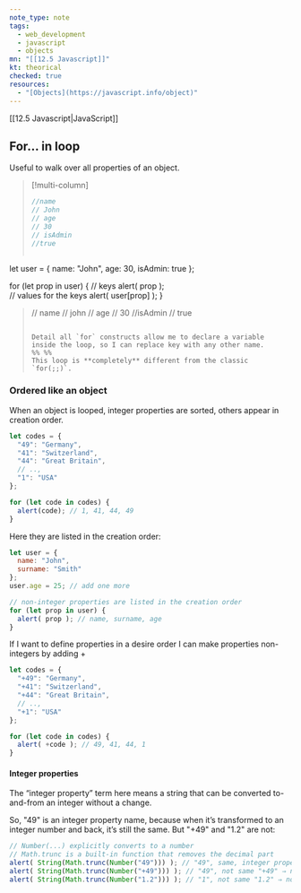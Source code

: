 ```yaml
---
note_type: note
tags:
  - web_development
  - javascript
  - objects
mn: "[[12.5 Javascript]]"
kt: theorical
checked: true
resources:
  - "[Objects](https://javascript.info/object)"
---
```

[[12.5 Javascript|JavaScript]]
## For... in loop
Useful to walk over all properties of an object. 

>[!multi-column]
>
>```javascript
>//name
>// John
>// age 
>// 30
>// isAdmin
>//true
>```
>
>```javascript
let user = {
  name: "John",
  age: 30,
  isAdmin: true
};
>
for (let prop in user) {
  // keys
  alert( prop );  
  // values for the keys
  alert( user[prop] );
}
>// name // john // age // 30 //isAdmin // true
>```
>
>Detail all `for` constructs allow me to declare a variable inside the loop, so I can replace key with any other name.
>%% %%
>This loop is **completely** different from the classic `for(;;)`. 

### Ordered like an object
When an object is looped, integer properties are sorted, others appear in creation order. 

```javascript
let codes = {
  "49": "Germany",
  "41": "Switzerland",
  "44": "Great Britain",
  // ..,
  "1": "USA"
};

for (let code in codes) {
  alert(code); // 1, 41, 44, 49
}
```

Here they are listed in the creation order:

```javascript
let user = {
  name: "John",
  surname: "Smith"
};
user.age = 25; // add one more

// non-integer properties are listed in the creation order
for (let prop in user) {
  alert( prop ); // name, surname, age
}
```

If I want to define properties in a desire order I can make properties non-integers by adding +

```javascript
let codes = {
  "+49": "Germany",
  "+41": "Switzerland",
  "+44": "Great Britain",
  // ..,
  "+1": "USA"
};

for (let code in codes) {
  alert( +code ); // 49, 41, 44, 1
}
```
#### Integer properties
The “integer property” term here means a string that can be converted to-and-from an integer without a change.

So, "49" is an integer property name, because when it’s transformed to an integer number and back, it’s still the same. But "+49" and "1.2" are not:

```javascript
// Number(...) explicitly converts to a number
// Math.trunc is a built-in function that removes the decimal part
alert( String(Math.trunc(Number("49"))) ); // "49", same, integer property
alert( String(Math.trunc(Number("+49"))) ); // "49", not same "+49" ⇒ not integer property
alert( String(Math.trunc(Number("1.2"))) ); // "1", not same "1.2" ⇒ not integer property
```
